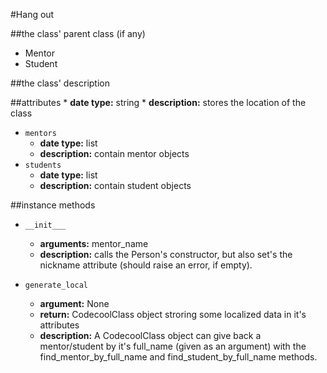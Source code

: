 #Hang out

##the class' parent class (if any)
* Mentor
* Student

##the class' description

##attributes
    * **date type:** string
    * **description:** stores the location of the class
* `mentors`
    * **date type:** list
    * **description:** contain mentor objects
* `students`
    * **date type:** list
    * **description:** contain student objects

##instance methods 
* `__init___`
    * **arguments:** mentor_name
    * **description:** calls the Person's constructor, but also set's the nickname attribute 
    (should raise an error, if empty).

* `generate_local`
    * **argument:** None
    * **return:** CodecoolClass object stroring some localized data in it's attributes
    * **description:** A CodecoolClass object can give back a mentor/student by it's full_name 
    (given as an argument) with the find_mentor_by_full_name and find_student_by_full_name methods.
